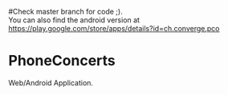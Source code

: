 #Check master branch for code ;).  
You can also find the android version at https://play.google.com/store/apps/details?id=ch.converge.pco

# PhoneConcerts

Web/Android Application.
 
